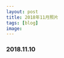 ```yaml
---
layout: post
title: 2018年11月照片
tags: [blog]
image:
---
```


### 2018.11.10

<ul id="image-2018-11-10" class="image-gallery"></ul>
